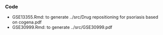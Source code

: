 ### Code

* GSE13355.Rmd: to generate ../src/Drug repositioning for psoriasis based on cogena.pdf  
* GSE30999.Rmd: to generate ../src/GSE30999.pdf
